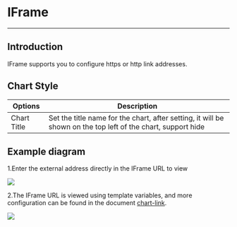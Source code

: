 # IFrame
---

## Introduction

IFrame supports you to configure https or http link addresses.

## Chart Style
| Options | Description |
| --- | --- |
| Chart Title | Set the title name for the chart, after setting, it will be shown on the top left of the chart, support hide |


## Example diagram

1.Enter the external address directly in the IFrame URL to view

![](../img/7.ifram_1.png)

2.The IFrame URL is viewed using template variables, and more configuration can be found in the document [chart-link](chart-link.md).

![](../img/7.ifram_2.png)

